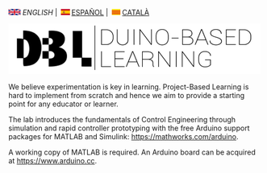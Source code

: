  <img src="en.png" alt="English"> *ENGLISH* | <img src="es.png" alt="Español">[ESPAÑOL](index_es.md) | <img src="ca.png" alt="Català">[CATALÀ](index_cat.md)

<img src="Logo1.png" alt="Logo DBL" width="500" height="100">

We believe experimentation is key in learning. Project-Based Learning is hard to implement from scratch and hence we aim to provide a starting point for any educator or learner.

The lab introduces the fundamentals of Control Engineering through simulation and rapid controller prototyping with the free Arduino support packages for MATLAB and Simulink: <https://mathworks.com/arduino>. 

A working copy of MATLAB is required. An Arduino board can be acquired at <https://www.arduino.cc>.

